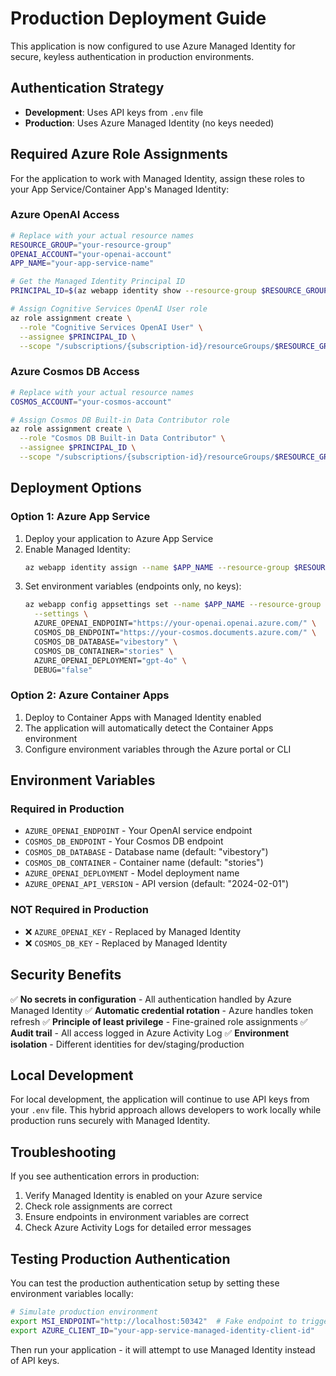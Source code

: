 # Production Deployment Guide

This application is now configured to use Azure Managed Identity for secure, keyless authentication in production environments.

## Authentication Strategy

- **Development**: Uses API keys from `.env` file
- **Production**: Uses Azure Managed Identity (no keys needed)

## Required Azure Role Assignments

For the application to work with Managed Identity, assign these roles to your App Service/Container App's Managed Identity:

### Azure OpenAI Access
```bash
# Replace with your actual resource names
RESOURCE_GROUP="your-resource-group"
OPENAI_ACCOUNT="your-openai-account"
APP_NAME="your-app-service-name"

# Get the Managed Identity Principal ID
PRINCIPAL_ID=$(az webapp identity show --resource-group $RESOURCE_GROUP --name $APP_NAME --query principalId --output tsv)

# Assign Cognitive Services OpenAI User role
az role assignment create \
  --role "Cognitive Services OpenAI User" \
  --assignee $PRINCIPAL_ID \
  --scope "/subscriptions/{subscription-id}/resourceGroups/$RESOURCE_GROUP/providers/Microsoft.CognitiveServices/accounts/$OPENAI_ACCOUNT"
```

### Azure Cosmos DB Access
```bash
# Replace with your actual resource names  
COSMOS_ACCOUNT="your-cosmos-account"

# Assign Cosmos DB Built-in Data Contributor role
az role assignment create \
  --role "Cosmos DB Built-in Data Contributor" \
  --assignee $PRINCIPAL_ID \
  --scope "/subscriptions/{subscription-id}/resourceGroups/$RESOURCE_GROUP/providers/Microsoft.DocumentDB/databaseAccounts/$COSMOS_ACCOUNT"
```

## Deployment Options

### Option 1: Azure App Service

1. Deploy your application to Azure App Service
2. Enable Managed Identity:
   ```bash
   az webapp identity assign --name $APP_NAME --resource-group $RESOURCE_GROUP
   ```
3. Set environment variables (endpoints only, no keys):
   ```bash
   az webapp config appsettings set --name $APP_NAME --resource-group $RESOURCE_GROUP \
     --settings \
     AZURE_OPENAI_ENDPOINT="https://your-openai.openai.azure.com/" \
     COSMOS_DB_ENDPOINT="https://your-cosmos.documents.azure.com/" \
     COSMOS_DB_DATABASE="vibestory" \
     COSMOS_DB_CONTAINER="stories" \
     AZURE_OPENAI_DEPLOYMENT="gpt-4o" \
     DEBUG="false"
   ```

### Option 2: Azure Container Apps

1. Deploy to Container Apps with Managed Identity enabled
2. The application will automatically detect the Container Apps environment
3. Configure environment variables through the Azure portal or CLI

## Environment Variables

### Required in Production
- `AZURE_OPENAI_ENDPOINT` - Your OpenAI service endpoint
- `COSMOS_DB_ENDPOINT` - Your Cosmos DB endpoint  
- `COSMOS_DB_DATABASE` - Database name (default: "vibestory")
- `COSMOS_DB_CONTAINER` - Container name (default: "stories")
- `AZURE_OPENAI_DEPLOYMENT` - Model deployment name
- `AZURE_OPENAI_API_VERSION` - API version (default: "2024-02-01")

### NOT Required in Production
- ❌ `AZURE_OPENAI_KEY` - Replaced by Managed Identity
- ❌ `COSMOS_DB_KEY` - Replaced by Managed Identity

## Security Benefits

✅ **No secrets in configuration** - All authentication handled by Azure Managed Identity
✅ **Automatic credential rotation** - Azure handles token refresh
✅ **Principle of least privilege** - Fine-grained role assignments
✅ **Audit trail** - All access logged in Azure Activity Log
✅ **Environment isolation** - Different identities for dev/staging/production

## Local Development

For local development, the application will continue to use API keys from your `.env` file. This hybrid approach allows developers to work locally while production runs securely with Managed Identity.

## Troubleshooting

If you see authentication errors in production:

1. Verify Managed Identity is enabled on your Azure service
2. Check role assignments are correct
3. Ensure endpoints in environment variables are correct
4. Check Azure Activity Logs for detailed error messages

## Testing Production Authentication

You can test the production authentication setup by setting these environment variables locally:

```bash
# Simulate production environment
export MSI_ENDPOINT="http://localhost:50342"  # Fake endpoint to trigger production mode
export AZURE_CLIENT_ID="your-app-service-managed-identity-client-id"
```

Then run your application - it will attempt to use Managed Identity instead of API keys.
